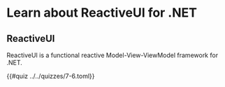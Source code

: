 # Learn about ReactiveUI for .NET

## ReactiveUI
ReactiveUI is a functional reactive Model-View-ViewModel framework for .NET.

{{#quiz ../../quizzes/7-6.toml}}
